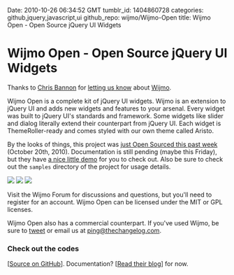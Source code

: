 Date: 2010-10-26 06:34:52 GMT
tumblr_id: 1404860728
categories: github,jquery,javascript,ui
github_repo: wijmo/Wijmo-Open
title: Wijmo Open - Open Source jQuery UI Widgets

# Wijmo Open - Open Source jQuery UI Widgets

Thanks to [Chris Bannon](http://twitter.com/b4nn0n) for [letting us know](http://twitter.com/b4nn0n/status/28752654855) about [Wijmo](http://twitter.com/wijmo).

Wijmo Open is a complete kit of jQuery UI widgets. Wijmo is an extension to jQuery UI and adds new widgets and features to your arsenal. Every widget was built to jQuery UI's standards and framework. Some widgets like slider and dialog literally extend their counterpart from jQuery UI. Each widget is ThemeRoller-ready and comes styled with our own theme called Aristo.

By the looks of things, this project was [just Open Sourced this past week](http://twitter.com/wijmo/status/27957119141) (October 20th, 2010). Documentation is still pending (maybe this Friday), but they have [a nice little demo](http://wijmo.com/Wijmo-Open/samples/) for you to check out. Also be sure to check out the `samples` directory of the project for usage details.

<img src="http://f.cl.ly/items/b7d7bbc7274ca47997dd/wijmo%20-%20dialog.png" />

<img src="http://f.cl.ly/items/da363e6e7c70a7e6a08d/wijmo%20-%20accordions.png" />

<img src="http://f.cl.ly/items/12e2b0366a9b3c2e98fa/wijmo%20-%20tabs.png" />

Visit the Wijmo Forum for discussions and questions, but you'll need to register for an account. Wijmo Open can be licensed under the MIT or GPL licenses.

Wijmo Open also has a commercial counterpart. If you've used Wijmo, be sure to [tweet](http://twitter.com/changelogshow) or email us at ping@thechangelog.com.

### Check out the codes

[[Source on GitHub](http://github.com/wijmo/Wijmo-Open)]. Documentation? [[Read their blog](http://wijmo.com/posts/)] for now.
